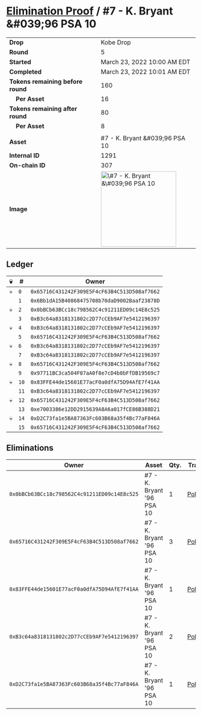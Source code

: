 # [Elimination Proof](./readme.md) / \#7 - K. Bryant &\#039;96 PSA 10

|                                       |                                                                                                                                                                                                      |
| ------------------------------------- | ---------------------------------------------------------------------------------------------------------------------------------------------------------------------------------------------------- |
| **Drop**                              | Kobe Drop                                                                                                                                                                                            |
| **Round**                             | 5                                                                                                                                                                                                    |
| **Started**                           | March 23, 2022 10:00 AM EDT                                                                                                                                                                          |
| **Completed**                         | March 23, 2022 10:01 AM EDT                                                                                                                                                                          |
| **Tokens remaining before round**     | 160                                                                                                                                                                                                  |
| **&nbsp;&nbsp;&nbsp;&nbsp;Per Asset** | 16                                                                                                                                                                                                   |
| **Tokens remaining after round**      | 80                                                                                                                                                                                                   |
| **&nbsp;&nbsp;&nbsp;&nbsp;Per Asset** | 8                                                                                                                                                                                                    |
|                                       |                                                                                                                                                                                                      |
| **Asset**                             | \#7 - K. Bryant &\#039;96 PSA 10                                                                                                                                                                     |
| **Internal ID**                       | 1291                                                                                                                                                                                                 |
| **On-chain ID**                       | 307                                                                                                                                                                                                  |
| **Image**                             | <img src="https://tcdn.blokpax.com/95d5aeda-8536-4d47-aaa2-f44f1b233204/dcad34a42b770083ac3245ba0675252dc0d951c5b505708dbe8adfa33eb9d6bd.jpg" height="200" alt="\#7 - K. Bryant &\#039;96 PSA 10" /> |

## Ledger

| 💀  | #    | Owner                                        |
| --- | ---- | -------------------------------------------- |
| 💀  | `0`  | `0x65716C431242F309E5F4cF63B4C513D508af7662` |
|     | `1`  | `0x6Bb1dA15B40868475708b70daD9002Baaf23878D` |
| 💀  | `2`  | `0x0bBCb63BCc18c798562C4c91211ED09c14E8c525` |
|     | `3`  | `0xB3c64a8318131802c2D77cCEb9AF7e5412196397` |
| 💀  | `4`  | `0xB3c64a8318131802c2D77cCEb9AF7e5412196397` |
|     | `5`  | `0x65716C431242F309E5F4cF63B4C513D508af7662` |
| 💀  | `6`  | `0xB3c64a8318131802c2D77cCEb9AF7e5412196397` |
|     | `7`  | `0xB3c64a8318131802c2D77cCEb9AF7e5412196397` |
| 💀  | `8`  | `0x65716C431242F309E5F4cF63B4C513D508af7662` |
|     | `9`  | `0x97711BC3ca504F07aA0f8e7cD4b8bFfDB19569c7` |
| 💀  | `10` | `0x83FFE44de15601E77acF0a0dfA75D94AfE7f41AA` |
|     | `11` | `0xB3c64a8318131802c2D77cCEb9AF7e5412196397` |
| 💀  | `12` | `0x65716C431242F309E5F4cF63B4C513D508af7662` |
|     | `13` | `0xe7003386e12DD2915639A8A6a017fCE86B388D21` |
| 💀  | `14` | `0xD2C73fa1e5BA87363Fc603B68a35f4Bc77aF846A` |
|     | `15` | `0x65716C431242F309E5F4cF63B4C513D508af7662` |

## Eliminations

| Owner                                        | Asset                      | Qty. | Transaction                                                                                                  |
| -------------------------------------------- | -------------------------- | ---- | ------------------------------------------------------------------------------------------------------------ |
| `0x0bBCb63BCc18c798562C4c91211ED09c14E8c525` | \#7 - K. Bryant '96 PSA 10 | 1    | [Polygonscan](https://polygonscan.com/tx/0xea33054fcc43c28debd22c047774cbc5f71de33a12916bac5575e73aeb50074b) |
| `0x65716C431242F309E5F4cF63B4C513D508af7662` | \#7 - K. Bryant '96 PSA 10 | 3    | [Polygonscan](https://polygonscan.com/tx/0x36d95beee469e164c42fc7675e012c75931247305bceaea54400868a3aeba5cb) |
| `0x83FFE44de15601E77acF0a0dfA75D94AfE7f41AA` | \#7 - K. Bryant '96 PSA 10 | 1    | [Polygonscan](https://polygonscan.com/tx/0x9ba5323dedf9d1ac1d0002a26130b96396c02f07125f607ae223269afacb5153) |
| `0xB3c64a8318131802c2D77cCEb9AF7e5412196397` | \#7 - K. Bryant '96 PSA 10 | 2    | [Polygonscan](https://polygonscan.com/tx/0x3e7d3462860c339100701beae1336efa8a317dea43aa5fe6689fb2469f853a60) |
| `0xD2C73fa1e5BA87363Fc603B68a35f4Bc77aF846A` | \#7 - K. Bryant '96 PSA 10 | 1    | [Polygonscan](https://polygonscan.com/tx/0xa09d095c4edc4502936633591088156d515555f3fdc2da041970262c6f508cbe) |
